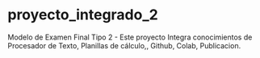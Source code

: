 # proyecto_integrado_2
Modelo de Examen Final Tipo 2 - Este proyecto Integra conocimientos de Procesador de Texto, Planillas de cálculo,, Github, Colab, Publicacion.
